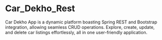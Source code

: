# Car_Dekho_Rest
Car Dekho App is a dynamic platform boasting Spring REST and Bootstrap integration, allowing seamless CRUD operations. Explore, create, update, and delete car listings effortlessly, all in one user-friendly application.
